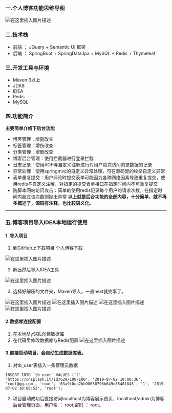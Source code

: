 
### 一.个人博客功能思维导图
![在这里插入图片描述](https://img-blog.csdnimg.cn/20190709232914679.png?x-oss-process=image/watermark,type_ZmFuZ3poZW5naGVpdGk,shadow_10,text_aHR0cHM6Ly9ibG9nLmNzZG4ubmV0L3dlaXhpbl80MTY0OTA5MA==,size_16,color_FFFFFF,t_70)
### 二.技术栈
-	前端 ： JQuery + Semantic UI 框架
-	后端 ： SpringBoot + SpringDataJpa + MySQL + Redis + Thymeleaf

### 三.开发工具与环境
-	Maven 3以上
-	JDK8
-	IDEA
-	Redis 
-	MySQL

### 四.功能简介
**主要简单介绍下后台功能**

- 博客管理：增删改查
- 标签管理：增伤改查
- 分类管理：增删改查
- 博客后台管理：使用拦截器进行登录拦截
- 日志记录：使用AOP与自定义注解进行对用户每次访问浏览数据的记录
- 异常处理：使用springmvc的自定义异常处理，可在源码里的枚举自定义异常
- 表单重复提交：用户评论时提交表单可能因为各种网络因素导致重复提交，使用redis与自定义注解，对指定的提交表单接口在指定时间内不可重复提交
- 防脚本网站访问攻击：简单的使用redis记录每个用户的请求次数，在指定时间内超过该次数则抛出异常
**以上就是后台功能的全部内容，十分简单，就不再多概述了，源码有注释，也比较语义化。**
---
### 五.博客项目导入IDEA本地运行使用
#### 1. 导入项目
1. 到GitHub上下载项目 [个人博客下载](https://github.com/Yipsoul/blog)

![在这里插入图片描述](https://img-blog.csdnimg.cn/20190709232737106.png?x-oss-process=image/watermark,type_ZmFuZ3poZW5naGVpdGk,shadow_10,text_aHR0cHM6Ly9ibG9nLmNzZG4ubmV0L3dlaXhpbl80MTY0OTA5MA==,size_16,color_FFFFFF,t_70)

2. 解压然后导入IDEA工具

![在这里插入图片描述](https://img-blog.csdnimg.cn/20190709233108824.png?x-oss-process=image/watermark,type_ZmFuZ3poZW5naGVpdGk,shadow_10,text_aHR0cHM6Ly9ibG9nLmNzZG4ubmV0L3dlaXhpbl80MTY0OTA5MA==,size_16,color_FFFFFF,t_70)

3. 选择好解压的文件夹，Maven导入，一直next就完事了。

![在这里插入图片描述](https://img-blog.csdnimg.cn/20190709233227708.png?x-oss-process=image/watermark,type_ZmFuZ3poZW5naGVpdGk,shadow_10,text_aHR0cHM6Ly9ibG9nLmNzZG4ubmV0L3dlaXhpbl80MTY0OTA5MA==,size_16,color_FFFFFF,t_70)
![在这里插入图片描述](https://img-blog.csdnimg.cn/20190709233336211.png?x-oss-process=image/watermark,type_ZmFuZ3poZW5naGVpdGk,shadow_10,text_aHR0cHM6Ly9ibG9nLmNzZG4ubmV0L3dlaXhpbl80MTY0OTA5MA==,size_16,color_FFFFFF,t_70)
![在这里插入图片描述](https://img-blog.csdnimg.cn/20190709233347721.png?x-oss-process=image/watermark,type_ZmFuZ3poZW5naGVpdGk,shadow_10,text_aHR0cHM6Ly9ibG9nLmNzZG4ubmV0L3dlaXhpbl80MTY0OTA5MA==,size_16,color_FFFFFF,t_70)
![在这里插入图片描述](https://img-blog.csdnimg.cn/2019070923343721.png?x-oss-process=image/watermark,type_ZmFuZ3poZW5naGVpdGk,shadow_10,text_aHR0cHM6Ly9ibG9nLmNzZG4ubmV0L3dlaXhpbl80MTY0OTA5MA==,size_16,color_FFFFFF,t_70)
#### 2.数据库连接配置
1. 在本地MySQL创建数据库
2. 在代码里修改数据库与Redis配置
![在这里插入图片描述](https://img-blog.csdnimg.cn/2019070923531362.png?x-oss-process=image/watermark,type_ZmFuZ3poZW5naGVpdGk,shadow_10,text_aHR0cHM6Ly9ibG9nLmNzZG4ubmV0L3dlaXhpbl80MTY0OTA5MA==,size_16,color_FFFFFF,t_70)
#### 3.直接启动项目，会自动生成数据库表。
1. 对tb_user表插入一条管理员数据

```mysql
INSERT INTO `tb_user` VALUES ('2', 'https://unsplash.it/id/628/100/100', '2019-07-02 10:00:36', 'root@qq.com', 'root', '63a9f0ea7bb98050796b649e85481845', '1', '2019-07-02 10:00:52', 'root');
```
2. 项目启动成功后直接访问localhost为博客展示首页，localhost/admin为博客后台管理页面，用户名 ： root,密码 ： root。
